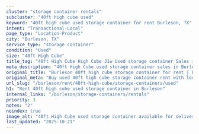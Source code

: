 ```yaml
---
cluster: "storage container rentals"
subcluster: "40ft high cube used"
keyword: "40ft high cube used storage container for rent Burleson, TX"
intent: "Transactional-Local"
page_type: "Location-Product"
city: "Burleson, TX"
service_type: "storage container"
condition: "Used"
size: "40ft High Cube"
title_tag: "40ft High Cube High Cube J1w Used storage container Sales in Burleson | LC Container"
meta_description: "40ft High Cube used storage container sales in Burleson. High cube containers with extra height. Fast delivery, competitive pricing. Serving storage containers area. Quote ID: D89. Call (214) 524-4168 for your free quote today."
original_title: "Burleson 40ft high cube storage container for rent | LC"
original_meta: "Buy used 40ft high cube storage container rent with local delivery in Burleson, TX. LC Container — local Since 2003. Request a fast quote today."
url_slug: "/burleson/rent/40ft-high-cube/storage-containers/used"
h1: "Rent 40ft high cube used storage container in Burleson"
internal_links: "/burleson/storage-containers/rentals"
priority: 3
notes: "2"
noindex: true
image_alt: "40ft High Cube used storage container available for delivery in Burleson"
last_updated: "2025-10-21"
---
```


<!-- TODO: Add unique city/inventory copy, images, and internal links here. -->
